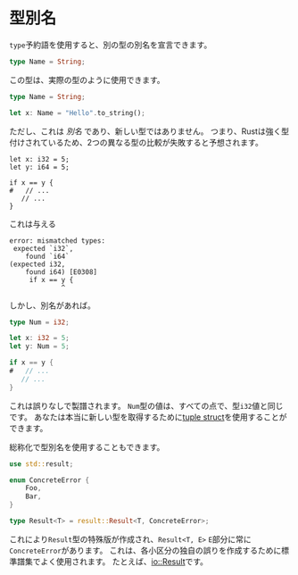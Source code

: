 # 型別名

`type`予約語を使用すると、別の型の別名を宣言できます。

```rust
type Name = String;
```

この型は、実際の型のように使用できます。

```rust
type Name = String;

let x: Name = "Hello".to_string();
```

ただし、これは _別名_ であり、新しい型ではありません。
つまり、Rustは強く型付けされているため、2つの異なる型の比較が失敗すると予想されます。

```rust,ignore
let x: i32 = 5;
let y: i64 = 5;

if x == y {
#   // ...
   // ...
}
```

これは与える

```text
error: mismatched types:
 expected `i32`,
    found `i64`
(expected i32,
    found i64) [E0308]
     if x == y {
             ^
```

しかし、別名があれば。

```rust
type Num = i32;

let x: i32 = 5;
let y: Num = 5;

if x == y {
#   // ...
   // ...
}
```

これは誤りなしで製譜されます。
`Num`型の値は、すべての点で、型`i32`値と同じです。
あなたは本当に新しい型を取得するために[tuple struct]を使用することができます。

[tuple struct]: structs.html#tuple-structs

総称化で型別名を使用することもできます。

```rust
use std::result;

enum ConcreteError {
    Foo,
    Bar,
}

type Result<T> = result::Result<T, ConcreteError>;
```

これにより`Result`型の特殊版が作成され、`Result<T, E>` `E`部分に常に`ConcreteError`があります。
これは、各小区分の独自の誤りを作成するために標準譜集でよく使用されます。
たとえば、[io::Result][ioresult]です。

[ioresult]: ../../std/io/type.Result.html
